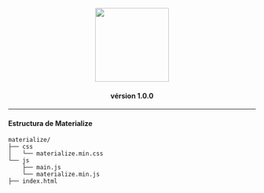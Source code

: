 <p align="center">
  <a href="http://materializecss.com/">
    <img src="http://materializecss.com/res/materialize.svg" width="150">
  </a>
</p>

<h4 aligN="center">vérsion 1.0.0</h4>

---

#### Estructura de Materialize 
```console
materialize/
├── css
│   └── materialize.min.css
└── js
    ├── main.js
    └── materialize.min.js
├── index.html
```